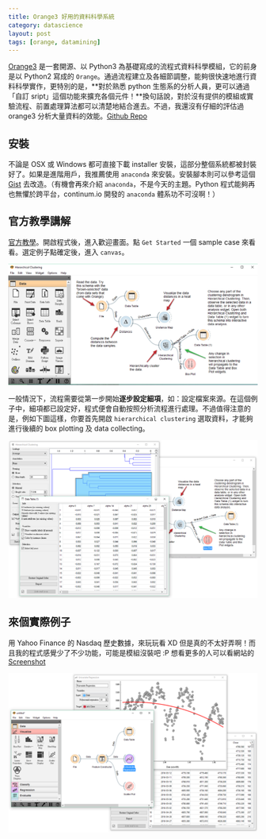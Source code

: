 ```yaml
---
title: Orange3 好用的資料科學系統
category: datascience
layout: post
tags: [orange, datamining]
---
```

[Orange3](http://orange.biolab.si/orange3/) 是一套開源、以 Python3 為基礎寫成的流程式資料科學模組，它的前身是以 Python2 寫成的 ``Orange``。通過流程建立及各細節調整，能夠很快速地進行資料科學實作，更特別的是，**對於熟悉 python 生態系的分析人員，更可以通過「自訂 sript」這個功能來擴充各個元件！**換句話說，對於沒有提供的模組或實驗流程、前置處理算法都可以清楚地結合進去。不過，我還沒有仔細的評估過 orange3 分析大量資料的效能。[Github Repo](https://github.com/biolab/orange3)

## 安裝
不論是 OSX 或 Windows 都可直接下載 installer 安裝，這部分整個系統都被封裝好了。如果是進階用戶，我推薦使用 ``anaconda`` 來安裝。安裝腳本則可以參考這個 [Gist](https://gist.github.com/btel/757cf0911389f4d97f93) 去改造。（有機會再來介紹 ``anaconda``，不是今天的主題。Python 程式能夠再也無懼於跨平台，continum.io 開發的 ``anaconda`` 體系功不可沒啊！）

## 官方教學講解
[官方教學](http://orange.biolab.si/getting-started/)。開啟程式後，進入歡迎畫面。點 ``Get Started`` 一個 sample case 來看看。選定例子點確定後，進入 ``canvas``。

![canvas](/assets/orange.png)

一般情況下，流程需要從第一步開始**逐步設定細項**，如：設定檔案來源。在這個例子中，細項都已設定好，程式便會自動按照分析流程進行處理。不過值得注意的是，例如下圖這樣，你要首先開啟 ``hierarchical clustering`` 選取資料，才能夠進行後續的 box plotting 及 data collecting。

![all orange](/assets/allorange.png)

## 來個實際例子
用 Yahoo Finance 的 Nasdaq 歷史數據，來玩玩看 XD 但是真的不太好弄啊！而且我的程式感覺少了不少功能，可能是模組沒裝吧 :P 想看更多的人可以看網站的 [Screenshot](http://orange.biolab.si/screenshots/)

![Nasdaq](/assets/yahoo.png)

